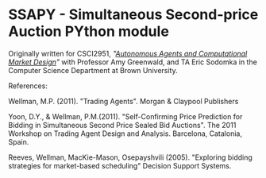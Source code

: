 SSAPY - Simultaneous Second-price Auction PYthon module
=======================================================

Originally written for CSCI2951, *"[Autonomous Agents and Computational Market Design](http://www.cs.brown.edu/courses/csci2951-c/)"*
with Professor Amy Greenwald, and TA Eric Sodomka in the Computer Science Department at Brown University.

References:

Wellman, M.P. (2011). "Trading Agents". Morgan & Claypool Publishers

Yoon, D.Y., & Wellman, P.M.(2011). "Self-Confirming Price Prediction for Bidding in Simultaneous Second
Price Sealed Bid Auctions". The 2011 Workshop on Trading Agent Design and Analysis. Barcelona, Catalonia, Spain.

Reeves, Wellman, MacKie-Mason, Osepayshvili (2005). "Exploring bidding strategies for market-based scheduling"
Decision Support Systems.